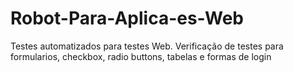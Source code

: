 # Robot-Para-Aplica-es-Web
Testes automatizados para testes Web. Verificação de testes para formularios, checkbox, radio buttons, tabelas e formas de login

